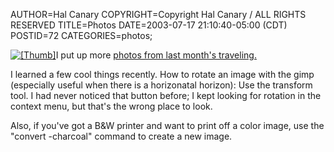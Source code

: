 AUTHOR=Hal Canary
COPYRIGHT=Copyright Hal Canary / ALL RIGHTS RESERVED
TITLE=Photos
DATE=2003-07-17 21:10:40-05:00 (CDT)
POSTID=72
CATEGORIES=photos;

 [![[Thumb]](https://halcanary.org/photos/thumb/2003-06-15-beach-06.jpg)](https://halcanary.org/photos/2003-06-15-beach-06.jpg)I put up more [photos from last month's traveling.](https://halcanary.org/p/photo-2003-06/)

I learned a few cool things recently. How to rotate an image with the gimp (especially useful when there is a horizonatal horizon): Use the transform tool. I had never noticed that button before; I kept looking for rotation in the context menu, but that's the wrong place to look.

Also, if you've got a B&W printer and want to print off a color image, use the "convert -charcoal" command to create a new image.
